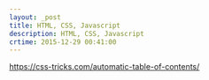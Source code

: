 ```yaml
---
layout: _post
title: HTML, CSS, Javascript
description: HTML, CSS, Javascript
crtime: 2015-12-29 00:41:00
---
```


https://css-tricks.com/automatic-table-of-contents/
